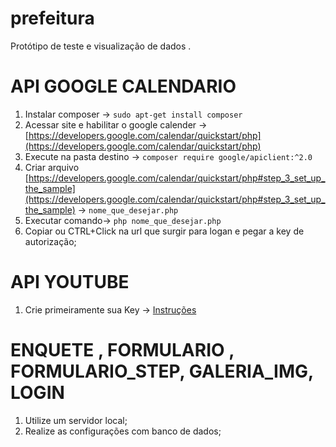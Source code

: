 # prefeitura
Protótipo de teste e visualização de dados .

# API GOOGLE CALENDARIO

1. Instalar composer -> `sudo apt-get install composer`
2. Acessar site e habilitar o google calender -> [https://developers.google.com/calendar/quickstart/php](https://developers.google.com/calendar/quickstart/php)
3. Execute na pasta destino -> `composer require google/apiclient:^2.0`
4. Criar arquivo [https://developers.google.com/calendar/quickstart/php#step_3_set_up_the_sample](https://developers.google.com/calendar/quickstart/php#step_3_set_up_the_sample) -> `nome_que_desejar.php`
5. Executar comando-> `php nome_que_desejar.php`
6. Copiar ou CTRL+Click na url que surgir para logan e pegar a key de autorização;

# API YOUTUBE

1. Crie primeiramente sua Key -> [Instruções](https://developers.google.com/youtube/v3/getting-started) 

# ENQUETE , FORMULARIO , FORMULARIO_STEP, GALERIA_IMG, LOGIN

1. Utilize um servidor local;
2. Realize as configurações com banco de dados;

